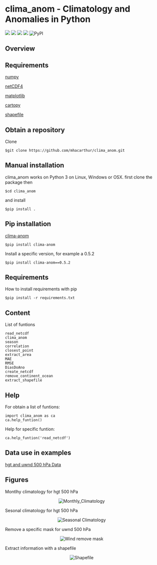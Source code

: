 

clima\_anom - Climatology and Anomalies in Python
=================================================
<img src="https://img.shields.io/badge/Version-0.5.2-green?style=for-the-badge" /> <img src="https://img.shields.io/badge/License-MIT-blue?style=for-the-badge" /> <img src="https://img.shields.io/badge/Followers-3.5M-red?style=for-the-badge" /> <img src="https://img.shields.io/badge/Stars-5-orange?style=for-the-badge" /> <img alt="PyPI" src="https://img.shields.io/pypi/v/clima-anom?style=for-the-badge">

Overview
--------

Requirements
------------
[numpy](https://numpy.org/)

[netCDF4](https://pypi.org/project/netCDF4/)

[matplotlib](https://pypi.org/project/matplotlib/)

[cartopy](https://pypi.org/project/Cartopy/)

[shapefile](https://pypi.org/project/pyshp/)

Obtain a repository
------------------

Clone 

    $git clone https://github.com/mhacarthur/clima_anom.git

Manual installation
------------

clima\_anom works on Python 3 on Linux, Windows or OSX.
first clone the package then

    $cd clima_anom

and install

    $pip install .

Pip installation
------------
[clima-anom](https://pypi.org/project/clima-anom/#description)

    $pip install clima-anom

Install a specific version, for example a 0.5.2

    $pip install clima-anom==0.5.2

Requirements
------------

How to install requirements with pip

    $pip install -r requirements.txt
    
Content
-------
List of funtions

	read_netcdf
	clima_anom
	season
	correlation
	closest_point
	extract_area
	MAE
	RMSE
	DiasDoAno
	create_netcdf
 	remove_continent_ocean
 	extract_shapefile

Help
----
For obtain a list of funtions:

	import clima_anom as ca
	ca.help_funtion()

Help for specific funtion:

	ca.help_funtion('read_netcdf')
	
Data use in examples
----
[hgt and uwnd 500 hPa Data](https://psl.noaa.gov/data/gridded/data.ncep.reanalysis.pressure.html)


Figures
----
Montlhy climatology for hgt 500 hPa
<div align="center">
  <img src="https://raw.githubusercontent.com/mhacarthur/clima_anom/master/fig/Monthly_Climatology.png" alt="Monthly_Climatology" />
</div>

Sesonal climatology for hgt 500 hPa
<div align="center">
  <img src="https://raw.githubusercontent.com/mhacarthur/clima_anom/master/fig/Monthly_Seasonal.png" alt="Seasonal Climatology" />
</div>

Remove a specific mask for uwnd 500 hPa
<div align="center">
  <img src="https://raw.githubusercontent.com/mhacarthur/clima_anom/master/fig/Wind_remove_continent_ocean.png" alt="Wind remove mask" />
</div>

Extract information with a shapefile
<div align="center">
  <img src="https://raw.githubusercontent.com/mhacarthur/clima_anom/master/fig/Extract_shapefile.png" alt="Shapefile" />
</div>

